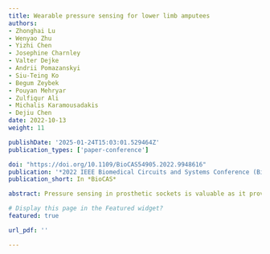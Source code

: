 ```yaml
---
title: Wearable pressure sensing for lower limb amputees
authors:
- Zhonghai Lu
- Wenyao Zhu
- Yizhi Chen
- Josephine Charnley
- Valter Dejke
- Andrii Pomazanskyi
- Siu-Teing Ko
- Begum Zeybek
- Pouyan Mehryar
- Zulfiqur Ali
- Michalis Karamousadakis
- Dejiu Chen
date: 2022-10-13
weight: 11

publishDate: '2025-01-24T15:03:01.529464Z'
publication_types: ['paper-conference']

doi: "https://doi.org/10.1109/BioCAS54905.2022.9948616"
publication: '*2022 IEEE Biomedical Circuits and Systems Conference (BioCAS)*'
publication_short: In *BioCAS*

abstract: Pressure sensing in prosthetic sockets is valuable as it provides quantified data to assist prosthetists in designing comfortable sockets for amputees. We present a wearable pressure sensing system for lower limb amputees. The full system consists of three essential elements from sensing scheme (wearable sensors, sensor calibration and deployment), electronic measurement system (embedded hardware and software), to time-series database and visualization. The full system has been successfully applied in clinical trials to effectively collect pressure data in real-time.

# Display this page in the Featured widget?
featured: true

url_pdf: ''

---
```


